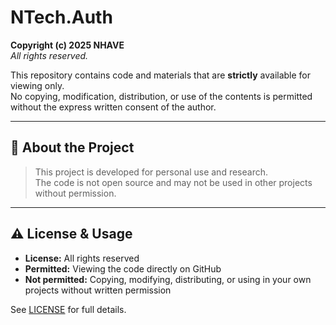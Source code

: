 # NTech.Auth

**Copyright (c) 2025 NHAVE**  
_All rights reserved._

This repository contains code and materials that are **strictly** available for viewing only.  
No copying, modification, distribution, or use of the contents is permitted without the express written consent of the author.

---

## 📖 About the Project

> This project is developed for personal use and research.  
> The code is not open source and may not be used in other projects without permission.

---

## ⚠️ License & Usage
- **License:** All rights reserved  
- **Permitted:** Viewing the code directly on GitHub  
- **Not permitted:** Copying, modifying, distributing, or using in your own projects without written permission

See [LICENSE](LICENSE) for full details.
